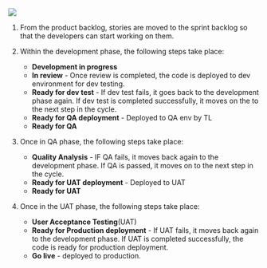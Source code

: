 
<img src="../img/Process 01.jpg"/>


1. From the product backlog, stories are moved to the sprint backlog so that the developers can start working on them.
2. Within the development phase, the following steps take place:
    * **Development in progress**
    * **In review** - Once review is completed, the code is deployed to dev environment for dev testing.
    * **Ready for dev test** - If dev test fails, it goes back to the development phase again. If dev test is completed successfully, it moves on the to the next step in the cycle.
    * **Ready for QA deployment** - Deployed to QA env by TL
    * **Ready for QA** 

3. Once in QA phase, the following steps take place:
    * **Quality Analysis** - IF QA fails, it moves back again to the development phase. If QA is passed, it moves on to the next step in the cycle.
    * **Ready for UAT deployment** - Deployed to UAT
    * **Ready for UAT**

4. Once in the UAT phase, the following steps take place:
    * **User Acceptance Testing**(UAT)
    * **Ready for Production deployment** - If UAT fails, it moves back again to the development phase. If UAT is completed successfully, the code is ready for production deployment.
    * **Go live** - deployed to production.